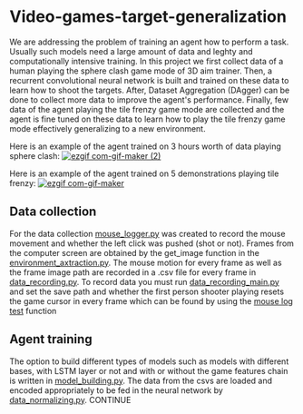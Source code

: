 # Video-games-target-generalization

We are addressing the problem of training an agent how to perform a task. Usually such models need a large amount of data and leghty and computationally intensive training. In this project we first collect data of a human playing the sphere clash game mode of 3D aim trainer. Then, a recurrent convolutional neural network is built and trained on these data to learn how to shoot the targets. After, Dataset Aggregation (DAgger) can be done to collect more data to improve the agent's performance. Finally, few data of the agent playing the tile frenzy game mode are collected and the agent is fine tuned on these data to learn how to play the tile frenzy game mode effectively generalizing to a new environment.

Here is an example of the agent trained on 3 hours worth of data playing sphere clash:
[![ezgif com-gif-maker (2)](https://user-images.githubusercontent.com/87833804/207038595-80ddd5ec-9b82-4ebc-84ba-10c5006a0d4b.gif)](https://www.youtube.com/watchv=ZjJSiCquiA0)

Here is an example of the agent trained on 5 demonstrations playing tile frenzy:
[![ezgif com-gif-maker](https://user-images.githubusercontent.com/87833804/207038727-564c6f44-087b-4490-99a3-ba33afebef71.gif)](https://youtu.be/v13RcmPpCjM)


## Data collection

For the data collection [mouse_logger.py](https://github.com/TechT3o/Video-games-target-generalization/blob/main/data_recording/mouse_input.py) was created to record the mouse movement and whether the left click was pushed (shot or not). Frames from the computer screen are obtained by the get_image function in the [environment_axtraction.py](https://github.com/TechT3o/Video-games-target-generalization/blob/main/data_recording/environment_extraction.py). The mouse motion for every frame as well as the frame image path are recorded in a .csv file for every frame in [data_recording.py](https://github.com/TechT3o/Video-games-target-generalization/blob/main/data_recording/data_recording.py). To record data you must run [data_recording_main.py](https://github.com/TechT3o/Video-games-target-generalization/blob/main/data_recording_main.py) and set the save path and whether the first person shooter playing resets the game cursor in every frame which can be found by using the [mouse log test](https://github.com/TechT3o/Video-games-target-generalization/blob/main/data_recording/mouse_input.py#L143-L153) function

## Agent training

The option to build different types of models such as models with different bases, with LSTM layer or not and with or without the game features chain is written in [model_building.py](https://github.com/TechT3o/Video-games-target-generalization/blob/main/agent_training/model_building.py). The data from the csvs are loaded and encoded appropriately to be fed in the neural network by [data_normalizing.py](https://github.com/TechT3o/Video-games-target-generalization/blob/main/agent_training/data_normalizing.py). CONTINUE
